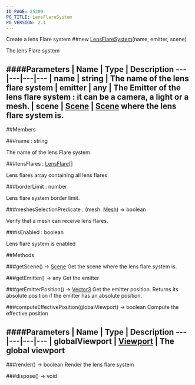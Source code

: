```yaml
---
ID_PAGE: 25209
PG_TITLE: LensFlareSystem
PG_VERSION: 2.1
---
```


Create a lens Flare system
##new [LensFlareSystem](/classes/LensFlareSystem)(name, emitter, scene)




The lens Flare system






####Parameters
 | Name | Type | Description
---|---|---|---
 | name | string | The name of the lens flare system
 | emitter | any | The Emitter of the lens flare system : it can be a camera, a light or a mesh.
 | scene | [Scene](/classes/Scene) | [Scene](/classes/Scene) where the lens flare system is.
---

##Members

###name : string





The name of the lens Flare system




###lensFlares : [LensFlare](/classes/LensFlare)[]





Lens flares array containing all lens flares




###borderLimit : number





Lens flare system border limit.




###meshesSelectionPredicate : (mesh: [Mesh](/classes/Mesh)) =&gt; boolean





Verify that a mesh can receive lens flares.




###isEnabled : boolean





Lens flare system is enabled















##Methods

###getScene() &rarr; [Scene](/classes/Scene)
Get the scene where the lens flare system is.








###getEmitter() &rarr; any
Get the emitter








###getEmitterPosition() &rarr; [Vector3](/classes/Vector3)
Get the emitter position. Returns its absolute position if the emitter has an absolute position.








###computeEffectivePosition(globalViewport) &rarr; boolean
Compute the effective position







####Parameters
 | Name | Type | Description
---|---|---|---
 | globalViewport | [Viewport](/classes/Viewport) | The global viewport
---

###render() &rarr; boolean
Render the lens flare system








###dispose() &rarr; void

